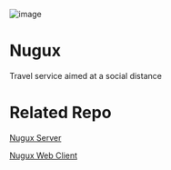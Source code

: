![image](https://user-images.githubusercontent.com/10369528/87298663-83085c80-c545-11ea-867b-15fce2ba8d58.png)


# Nugux
Travel service aimed at a social distance

# Related Repo
[Nugux Server](https://github.com/Nugux/Nugux-api-server)

[Nugux Web Client]()

